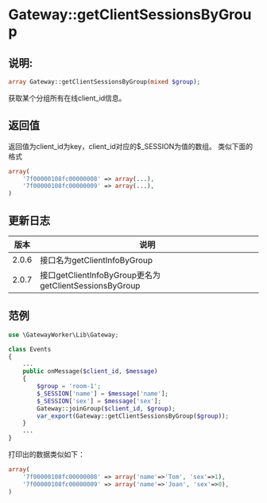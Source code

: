 # Gateway::getClientSessionsByGroup

## 说明:
```php
array Gateway::getClientSessionsByGroup(mixed $group);
```

获取某个分组所有在线client_id信息。


## 返回值

返回值为client_id为key，client_id对应的$_SESSION为值的数组。
类似下面的格式
```php
array(
    '7f00000108fc00000008' => array(...),
    '7f00000108fc00000009' => array(...),
)
```

## 更新日志
| 版本 | 说明 |
| -- | -- |
| 2.0.6 | 接口名为getClientInfoByGroup |
| 2.0.7 | 接口getClientInfoByGroup更名为getClientSessionsByGroup |


## 范例
```php
use \GatewayWorker\Lib\Gateway;

class Events
{
    ...
    public onMessage($client_id, $message)
    {
        $group = 'room-1';
        $_SESSION['name'] = $message['name'];
        $_SESSION['sex'] = $message['sex'];
        Gateway::joinGroup($client_id, $group);
        var_export(Gateway::getClientSessionsByGroup($group));
    }
    ...
}
```


打印出的数据类似如下：
```php
array(
    '7f00000108fc00000008' => array('name'=>'Tom', 'sex'=>1),
    '7f00000108fc00000009' => array('name'=>'Joan', 'sex'=>0),
)
```
